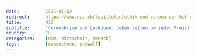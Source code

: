 ```yaml
---
date:          2021-01-12
redirect:      https://www.nzz.ch/feuilleton/ethik-und-corona-wer-hat-denn-die-langfristigen-risiken-und-nebenwirkungen-ernsthaft-im-auge-ld.1595395
title:         NZZ
subtitle:      'Coronakrise und Lockdown: Leben retten um jeden Preis?'
country:       CH
categories:    [MSM, Wirtschaft, Mensch]
tags:          [massnahmen, paywall]
---
```

